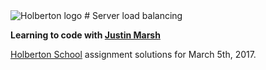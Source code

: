 <img src="https://www.holbertonschool.com/assets/holberton-logo-1cc451260ca3cd297def53f2250a9794810667c7ca7b5fa5879a569a457bf16f.png" alt="Holberton logo">
# Server load balancing 

**Learning to code with [Justin Marsh](https://twitter.com/dogonthecircuit)**

[Holberton School](https://www.holbertonschool.com) assignment solutions for March 5th, 2017.
